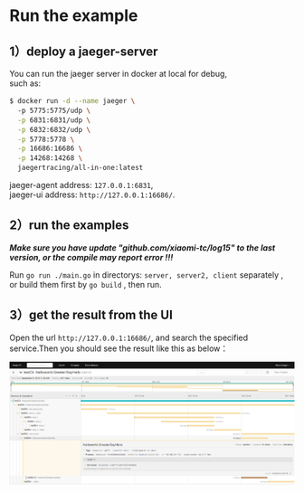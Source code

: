 # Run the example

## 1）deploy a jaeger-server

You can run the jaeger server in docker at local for debug,<br>
such as:
```bash
$ docker run -d --name jaeger \   
  -p 5775:5775/udp \
  -p 6831:6831/udp \
  -p 6832:6832/udp \
  -p 5778:5778 \
  -p 16686:16686 \
  -p 14268:14268 \  
  jaegertracing/all-in-one:latest
```
jaeger-agent address: `127.0.0.1:6831`, <br>
jaeger-ui address: `http://127.0.0.1:16686/`.

## 2）run the examples
***Make sure you have update "github.com/xiaomi-tc/log15" to the last version, or the compile may report error !!!*** 

Run  `go run ./main.go` in directorys: `server, server2, client` separately ,<br>
or build them first by `go build` , then run.

## 3）get the result from the UI
Open the url `http://127.0.0.1:16686/`, and search the specified service.Then you should see the result like this as below：<br>

![jaegerui-01](../../jaegerui-01.png)
